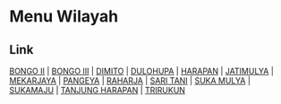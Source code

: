 # Menu Wilayah

## Link

[BONGO II](https://github.com/gigit-pemilu/pemilu-2024-75-gorontalo/tree/main/pileg-dpr/hitung-suara/sub/75-gorontalo/sub/02-boalemo/sub/02-wonosari/sub/2002-bongo-ii)
 | 
[BONGO III](https://github.com/gigit-pemilu/pemilu-2024-75-gorontalo/tree/main/pileg-dpr/hitung-suara/sub/75-gorontalo/sub/02-boalemo/sub/02-wonosari/sub/2003-bongo-iii)
 | 
[DIMITO](https://github.com/gigit-pemilu/pemilu-2024-75-gorontalo/tree/main/pileg-dpr/hitung-suara/sub/75-gorontalo/sub/02-boalemo/sub/02-wonosari/sub/2010-dimito)
 | 
[DULOHUPA](https://github.com/gigit-pemilu/pemilu-2024-75-gorontalo/tree/main/pileg-dpr/hitung-suara/sub/75-gorontalo/sub/02-boalemo/sub/02-wonosari/sub/2014-dulohupa)
 | 
[HARAPAN](https://github.com/gigit-pemilu/pemilu-2024-75-gorontalo/tree/main/pileg-dpr/hitung-suara/sub/75-gorontalo/sub/02-boalemo/sub/02-wonosari/sub/2001-harapan)
 | 
[JATIMULYA](https://github.com/gigit-pemilu/pemilu-2024-75-gorontalo/tree/main/pileg-dpr/hitung-suara/sub/75-gorontalo/sub/02-boalemo/sub/02-wonosari/sub/2007-jatimulya)
 | 
[MEKARJAYA](https://github.com/gigit-pemilu/pemilu-2024-75-gorontalo/tree/main/pileg-dpr/hitung-suara/sub/75-gorontalo/sub/02-boalemo/sub/02-wonosari/sub/2004-mekarjaya)
 | 
[PANGEYA](https://github.com/gigit-pemilu/pemilu-2024-75-gorontalo/tree/main/pileg-dpr/hitung-suara/sub/75-gorontalo/sub/02-boalemo/sub/02-wonosari/sub/2006-pangeya)
 | 
[RAHARJA](https://github.com/gigit-pemilu/pemilu-2024-75-gorontalo/tree/main/pileg-dpr/hitung-suara/sub/75-gorontalo/sub/02-boalemo/sub/02-wonosari/sub/2012-raharja)
 | 
[SARI TANI](https://github.com/gigit-pemilu/pemilu-2024-75-gorontalo/tree/main/pileg-dpr/hitung-suara/sub/75-gorontalo/sub/02-boalemo/sub/02-wonosari/sub/2009-sari-tani)
 | 
[SUKA MULYA](https://github.com/gigit-pemilu/pemilu-2024-75-gorontalo/tree/main/pileg-dpr/hitung-suara/sub/75-gorontalo/sub/02-boalemo/sub/02-wonosari/sub/2008-suka-mulya)
 | 
[SUKAMAJU](https://github.com/gigit-pemilu/pemilu-2024-75-gorontalo/tree/main/pileg-dpr/hitung-suara/sub/75-gorontalo/sub/02-boalemo/sub/02-wonosari/sub/2005-sukamaju)
 | 
[TANJUNG HARAPAN](https://github.com/gigit-pemilu/pemilu-2024-75-gorontalo/tree/main/pileg-dpr/hitung-suara/sub/75-gorontalo/sub/02-boalemo/sub/02-wonosari/sub/2011-tanjung-harapan)
 | 
[TRIRUKUN](https://github.com/gigit-pemilu/pemilu-2024-75-gorontalo/tree/main/pileg-dpr/hitung-suara/sub/75-gorontalo/sub/02-boalemo/sub/02-wonosari/sub/2013-trirukun)

